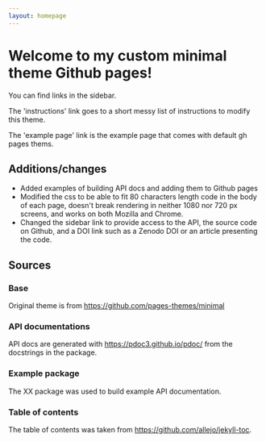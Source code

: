 ```yaml
---
layout: homepage
---
```


# Welcome to my custom minimal theme Github pages!

You can find links in the sidebar. 

The 'instructions' link goes to a short messy list of instructions to modify this theme.

The 'example page' link is the example page that comes with default gh pages thems. 

## Additions/changes

* Added examples of building API docs and adding them to Github pages
* Modified the css to be able to fit 80 characters length code in the body of each page, doesn't break
rendering in neither 1080 nor 720 px screens, and works on both Mozilla and Chrome.
* Changed the sidebar link to provide access to the API, the source code on Github, and a DOI link such
as a Zenodo DOI or an article presenting the code.

## Sources

### Base

Original theme is from https://github.com/pages-themes/minimal

### API documentations

API docs are generated with https://pdoc3.github.io/pdoc/ from the docstrings in the package. 

### Example package

The XX package was used to build example API documentation.

### Table of contents

The table of contents was taken from https://github.com/allejo/jekyll-toc.
